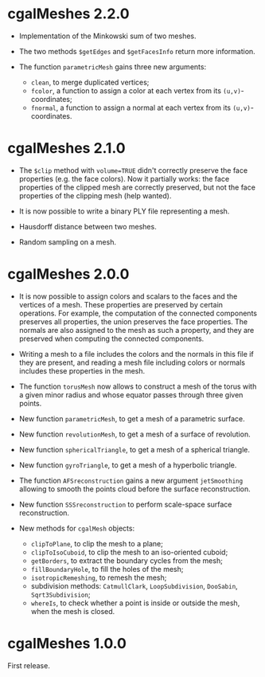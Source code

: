 # cgalMeshes 2.2.0

- Implementation of the Minkowski sum of two meshes.

- The two methods `$getEdges` and `$getFacesInfo` return more information.

- The function `parametricMesh` gains three new arguments:
  * `clean`, to merge duplicated vertices;
  * `fcolor`, a function to assign a color at each vertex from its `(u,v)`-coordinates;
  * `fnormal`, a function to assign a normal at each vertex from its `(u,v)`-coordinates.


# cgalMeshes 2.1.0

- The `$clip` method with `volume=TRUE` didn't correctly preserve the face properties (e.g. the face colors). Now it partially works: the face properties of the clipped mesh are correctly preserved, but not the face properties of the clipping mesh (help wanted).

- It is now possible to write a binary PLY file representing a mesh.

- Hausdorff distance between two meshes.

- Random sampling on a mesh.


# cgalMeshes 2.0.0

- It is now possible to assign colors and scalars to the faces and the vertices of a mesh. These properties are preserved by certain operations. For example, the computation of the connected components preserves all properties, the union preserves the face properties. The normals are also assigned to the mesh as such a property, and they are preserved when computing the connected components.

- Writing a mesh to a file includes the colors and the normals in this file if they are present, and reading a mesh file including colors or normals includes these properties in the mesh. 

- The function `torusMesh` now allows to construct a mesh of the torus with a given minor radius and whose equator passes through three given points.

- New function `parametricMesh`, to get a mesh of a parametric surface.

- New function `revolutionMesh`, to get a mesh of a surface of revolution.

- New function `sphericalTriangle`, to get a mesh of a spherical triangle.

- New function `gyroTriangle`, to get a mesh of a hyperbolic triangle.

- The function `AFSreconstruction` gains a new argument `jetSmoothing` allowing to smooth the points cloud before the surface reconstruction.

- New function `SSSreconstruction` to perform scale-space surface reconstruction.

- New methods for `cgalMesh` objects:
  * `clipToPlane`, to clip the mesh to a plane;
  * `clipToIsoCuboid`, to clip the mesh to an iso-oriented cuboid;
  * `getBorders`, to extract the boundary cycles from the mesh;
  * `fillBoundaryHole`, to fill the holes of the mesh;
  * `isotropicRemeshing`, to remesh the mesh;
  * subdivision methods: `CatmullClark`, `LoopSubdivision`, `DooSabin`, `Sqrt3Subdivision`;
  * `whereIs`, to check whether a point is inside or outside the mesh, when the mesh is closed.


# cgalMeshes 1.0.0

First release.
